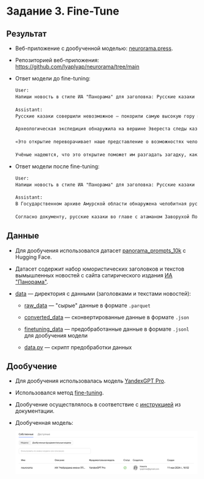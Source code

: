 # Задание 3. Fine-Tune

## Результат

* Веб-приложение с дообученной моделью: [neurorama.press](https://neurorama.press/).

* Репозиторией веб-приложения: https://github.com/lyaplyap/neurorama/tree/main

* Ответ модели до fine-tuning:

    ```txt
    User:
    Напиши новость в стиле ИА "Панорама" для заголовка: Русские казаки покорили Эверест ещё в XV веке

    Assistant:
    Русские казаки совершили невозможное — покорили самую высокую гору мира, Эверест, ещё в далёком XV веке. Об этом свидетельствуют новые исследования российских учёных.

    Археологическая экспедиция обнаружила на вершине Эвереста следы казачьего лагеря, датированные XV веком. Среди находок — сабли, папахи и даже самовар. Учёные предполагают, что казаки могли подняться на Эверест с целью поиска легендарной Шамбалы.

    «Это открытие переворачивает наше представление о возможностях человека. Казаки не только покорили Эверест пять веков назад, но и сумели забраться так высоко с грузом», — заявил руководитель экспедиции, профессор Иван Петров.

    Учёные надеются, что это открытие поможет им разгадать загадку, как такое было возможно и как казаки смогли преодолеть все трудности подъёма на такую высоту без специального снаряжения.
    ```

* Ответ модели после fine-tuning:

    ```txt
    User:
    Напиши новость в стиле ИА "Панорама" для заголовка: Русские казаки покорили Эверест ещё в XV веке

    Assistant:
    В Государственном архиве Амурской области обнаружена челобитная русскому царю, датированная 1483 годом, в которой говорится о покорении Эвереста и переносе великой китайской стены на нынешнее место.

    Согласно документу, русские казаки во главе с атаманом Заворухой Похабом покорили Эверест в 1474 году, а в 1556 году перенесли китайскую стену на её нынешнее место, т.к. "прежняя стена сильно обветшала и её стало не видно из космоса". Как удалось выяснить историкам, атаман Заворуха Похаб был потомком известного казачьего атамана Ермака Тимофеевича и родился в 1308 году. В 15 лет он был отправлен на Дальний Восток для охраны восточных границ Руси. В настоящее время историки рассматривают возможность экспедиции для изучения Великой китайской стены, построенной русскими казаками.
    ```

## Данные

* Для дообучения использовался датасет [panorama_prompts_10k](https://huggingface.co/datasets/dim/panorama_prompts_10k) с Hugging Face.

* Датасет содержит набор юмористических заголовков и текстов вымышленных новостей с сайта сатирического издания [ИА "Панорама"](https://panorama.pub/).

* [data](./data/) — директория с данными (заголовками и текстами новостей):

    * [raw_data](./data/raw_data) — "сырые" данные в формате `.parquet`

    * [converted_data](./data/converted_data) — сконвертированные данные в формате `.json`

    * [finetuning_data](./data/finetuning_data.jsonl) — предобработанные данные в формате `.jsonl` для дообучения модели

    * [data.py](./data/data.py) — скрипт предобработки данных

## Дообучение

* Для дообучения использовалась модель [YandexGPT Pro](https://yandex.cloud/ru/docs/foundation-models/concepts/yandexgpt/models).

* Использовался метод [fine-tuning](https://yandex.cloud/ru/docs/glossary/ml-models#fine-tuning).

* Дообучение осуществлялось в соответствие с [инструкцией](https://yandex.cloud/ru/docs/datasphere/tutorials/yagpt-tuning) из документации.

* Дообученная модель:

    ![](./assets/neurorama_model.png)
